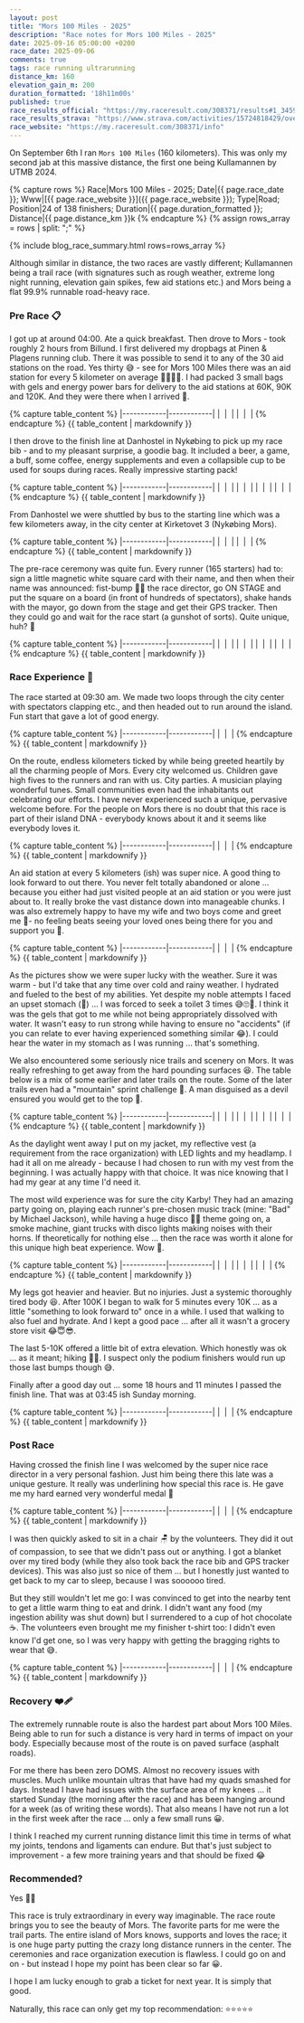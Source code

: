 ```yaml
---
layout: post
title: "Mors 100 Miles - 2025"
description: "Race notes for Mors 100 Miles - 2025"
date: 2025-09-16 05:00:00 +0200
race_date: 2025-09-06
comments: true
tags: race running ultrarunning
distance_km: 160
elevation_gain_m: 200
duration_formatted: '18h11m00s'
published: true
race_results_official: "https://my.raceresult.com/308371/results#1_34594F"
race_results_strava: "https://www.strava.com/activities/15724818429/overview"
race_website: "https://my.raceresult.com/308371/info"
---
```


On September 6th I ran `Mors 100 Miles` (160 kilometers). This was only my second jab at this massive distance, the first one being Kullamannen by UTMB 2024.

{% capture rows %}
Race|Mors 100 Miles - 2025;
Date|{{ page.race_date }};
Www|[{{ page.race_website }}]({{ page.race_website }});
Type|Road;
Position|24 of 138 finishers;
Duration|{{ page.duration_formatted }};
Distance|{{ page.distance_km }}k
{% endcapture %}
{% assign rows_array = rows | split: ";" %}

{% include blog_race_summary.html rows=rows_array %}

Although similar in distance, the two races are vastly different; Kullamannen being a trail race (with signatures such as rough weather, extreme long night running, elevation gain spikes, few aid stations etc.) and Mors being a flat 99.9% runnable road-heavy race.

### Pre Race 📋

I got up at around 04:00. Ate a quick breakfast. Then drove to Mors - took roughly 2 hours from Billund. I first delivered my dropbags at Pinen & Plagens running club. There it was possible to send it to any of the 30 aid stations on the road. Yes thirty 😅 - see for Mors 100 Miles there was an aid station for every 5 kilometer on average 👌🏻👏🏻. I had packed 3 small bags with gels and energy power bars for delivery to the aid stations at 60K, 90K and 120K. And they were there when I arrived 🤗.

{% capture table_content %}
|------------|------------|
| <img src="/img_running/2025-09-06/IMG_7978.jpg" data-src="/img_running/2025-09-06/IMG_7978.jpg" alt="" class="spotlight w-100 pl-2 pr-2" style="max-width: 350px" /> | <img src="/img_running/2025-09-06/IMG_7980.jpg" data-src="/img_running/2025-09-06/IMG_7980.jpg" alt="" class="spotlight w-100 pl-2 pr-2" style="max-width: 350px" /> |
| <img src="/img_running/2025-09-06/IMG_7983.jpg" data-src="/img_running/2025-09-06/IMG_7983.jpg" alt="" class="spotlight w-100 pl-2 pr-2" style="max-width: 350px" /> | <img src="/img_running/2025-09-06/IMG_7984.jpg" data-src="/img_running/2025-09-06/IMG_7984.jpg" alt="" class="spotlight w-100 pl-2 pr-2" style="max-width: 350px" /> |
{% endcapture %}
{{ table_content | markdownify }} 

I then drove to the finish line at Danhostel in Nykøbing to pick up my race bib - and to my pleasant surprise, a goodie bag. It included a beer, a game, a buff, some coffee, energy supplements and even a collapsible cup to be used for soups during races. Really impressive starting pack! 

{% capture table_content %}
|------------|------------|
| <img src="/img_running/2025-09-06/IMG_7990.jpg" data-src="/img_running/2025-09-06/IMG_7990.jpg" alt="" class="spotlight w-100 pl-2 pr-2" style="max-width: 350px" /> | <img src="/img_running/2025-09-06/IMG_7991.jpg" data-src="/img_running/2025-09-06/IMG_7991.jpg" alt="" class="spotlight w-100 pl-2 pr-2" style="max-width: 350px" /> |
| <img src="/img_running/2025-09-06/IMG_7992.jpg" data-src="/img_running/2025-09-06/IMG_7992.jpg" alt="" class="spotlight w-100 pl-2 pr-2" style="max-width: 350px" /> | <img src="/img_running/2025-09-06/IMG_7993.jpg" data-src="/img_running/2025-09-06/IMG_7993.jpg" alt="" class="spotlight w-100 pl-2 pr-2" style="max-width: 350px" /> |
| <img src="/img_running/2025-09-06/IMG_7994.jpg" data-src="/img_running/2025-09-06/IMG_7994.jpg" alt="" class="spotlight w-100 pl-2 pr-2" style="max-width: 350px" /> | <img src="/img_running/2025-09-06/IMG_7995.jpg" data-src="/img_running/2025-09-06/IMG_7995.jpg" alt="" class="spotlight w-100 pl-2 pr-2" style="max-width: 350px" /> |
| <img src="/img_running/2025-09-06/IMG_7988.jpg" data-src="/img_running/2025-09-06/IMG_7988.jpg" alt="" class="spotlight w-100 pl-2 pr-2" style="max-width: 350px" /> | <img src="/img_running/2025-09-06/IMG_7997.jpg" data-src="/img_running/2025-09-06/IMG_7997.jpg" alt="" class="spotlight w-100 pl-2 pr-2" style="max-width: 350px" /> |
{% endcapture %}
{{ table_content | markdownify }}

From Danhostel we were shuttled by bus to the starting line which was a few kilometers away, in the city center at Kirketovet 3 (Nykøbing Mors). 

{% capture table_content %}
|------------|------------|
| <img src="/img_running/2025-09-06/IMG_7985.jpg" data-src="/img_running/2025-09-06/IMG_7985.jpg" alt="" class="spotlight w-100 pl-2 pr-2" style="max-width: 350px" /> | <img src="/img_running/2025-09-06/IMG_7986.jpg" data-src="/img_running/2025-09-06/IMG_7986.jpg" alt="" class="spotlight w-100 pl-2 pr-2" style="max-width: 350px" /> |
| <img src="/img_running/2025-09-06/IMG_7998.jpg" data-src="/img_running/2025-09-06/IMG_7998.jpg" alt="" class="spotlight w-100 pl-2 pr-2" style="max-width: 350px" /> | <img src="/img_running/2025-09-06/IMG_7999.jpg" data-src="/img_running/2025-09-06/IMG_7999.jpg" alt="" class="spotlight w-100 pl-2 pr-2" style="max-width: 350px" /> |
{% endcapture %}
{{ table_content | markdownify }}

The pre-race ceremony was quite fun. Every runner (165 starters) had to: sign a little magnetic white square card with their name, and then when their name was announced: fist-bump 👊🏽 the race director, go ON STAGE and put the square on a board (in front of hundreds of spectators), shake hands with the mayor, go down from the stage and get their GPS tracker. Then they could go and wait for the race start (a gunshot of sorts). Quite unique, huh? 🤣

{% capture table_content %}
|------------|------------|
| <img src="/img_running/2025-09-06/IMG_8001.jpg" data-src="/img_running/2025-09-06/IMG_8001.jpg" alt="" class="spotlight w-100 pl-2 pr-2" style="max-width: 350px" /> | <img src="/img_running/2025-09-06/IMG_8002.jpg" data-src="/img_running/2025-09-06/IMG_8002.jpg" alt="" class="spotlight w-100 pl-2 pr-2" style="max-width: 350px" /> |
| <img src="/img_running/2025-09-06/IMG_8012.jpg" data-src="/img_running/2025-09-06/IMG_8012.jpg" alt="" class="spotlight w-100 pl-2 pr-2" style="max-width: 350px" /> | <img src="/img_running/2025-09-06/IMG_8014.jpg" data-src="/img_running/2025-09-06/IMG_8014.jpg" alt="" class="spotlight w-100 pl-2 pr-2" style="max-width: 350px" /> |
| <img src="/img_running/2025-09-06/IMG_8017.jpg" data-src="/img_running/2025-09-06/IMG_8017.jpg" alt="" class="spotlight w-100 pl-2 pr-2" style="max-width: 350px" /> | <img src="/img_running/2025-09-06/IMG_8018.jpg" data-src="/img_running/2025-09-06/IMG_8018.jpg" alt="" class="spotlight w-100 pl-2 pr-2" style="max-width: 350px" /> |
| <img src="/img_running/2025-09-06/IMG_8019.jpg" data-src="/img_running/2025-09-06/IMG_8019.jpg" alt="" class="spotlight w-100 pl-2 pr-2" style="max-width: 350px" /> | <img src="/img_running/2025-09-06/IMG_8022.jpg" data-src="/img_running/2025-09-06/IMG_8022.jpg" alt="" class="spotlight w-100 pl-2 pr-2" style="max-width: 350px" /> |
{% endcapture %}
{{ table_content | markdownify }}

### Race Experience 🌟

The race started at 09:30 am. We made two loops through the city center with spectators clapping etc., and then headed out to run around the island. Fun start that gave a lot of good energy. 

{% capture table_content %}
|------------|------------|
| <img src="/img_running/2025-09-06/IMG_8024.jpg" data-src="/img_running/2025-09-06/IMG_8024.jpg" alt="" class="spotlight w-100 pl-2 pr-2" style="max-width: 350px" /> | <img src="/img_running/2025-09-06/IMG_8025.jpg" data-src="/img_running/2025-09-06/IMG_8025.jpg" alt="" class="spotlight w-100 pl-2 pr-2" style="max-width: 350px" /> |
{% endcapture %}
{{ table_content | markdownify }}

On the route, endless kilometers ticked by while being greeted heartily by all the charming people of Mors. Every city welcomed us. Children gave high fives to the runners and ran with us. City parties. A musician playing wonderful tunes. Small communities even had the inhabitants out celebrating our efforts. I have never experienced such a unique, pervasive welcome before. For the people on Mors there is no doubt that this race is part of their island DNA - everybody knows about it and it seems like everybody loves it.

{% capture table_content %}
|------------|------------|
| <img src="/img_running/2025-09-06/IMG_8029.jpg" data-src="/img_running/2025-09-06/IMG_8029.jpg" alt="" class="spotlight w-100 pl-2 pr-2" style="max-width: 350px" /> | <img src="/img_running/2025-09-06/IMG_8032.jpg" data-src="/img_running/2025-09-06/IMG_8032.jpg" alt="" class="spotlight w-100 pl-2 pr-2" style="max-width: 350px" /> |
{% endcapture %}
{{ table_content | markdownify }}

An aid station at every 5 kilometers (ish) was super nice. A good thing to look forward to out there. You never felt totally abandoned or alone … because you either had just visited people at an aid station or you were just about to. It really broke the vast distance down into manageable chunks. I was also extremely happy to have my wife and two boys come and greet me 🥰- no feeling beats seeing your loved ones being there for you and support you 🤗.

{% capture table_content %}
|------------|------------|
| <img src="/img_running/2025-09-06/IMG_8044.jpg" data-src="/img_running/2025-09-06/IMG_8044.jpg" alt="" class="spotlight w-100 pl-2 pr-2" style="max-width: 350px" /> | <img src="/img_running/2025-09-06/IMG_8047.jpg" data-src="/img_running/2025-09-06/IMG_8047.jpg" alt="" class="spotlight w-100 pl-2 pr-2" style="max-width: 350px" /> |
{% endcapture %}
{{ table_content | markdownify }}

As the pictures show we were super lucky with the weather. Sure it was warm - but I'd take that any time over cold and rainy weather. I hydrated and fueled to the best of my abilities. Yet despite my noble attempts I faced an upset stomach (💩) … I was forced to seek a toilet 3 times 😅🙄🫣. I think it was the gels that got to me while not being appropriately dissolved with water. It wasn't easy to run strong while having to ensure no "accidents" (if you can relate to ever having experienced something similar 😂). I could hear the water in my stomach as I was running … that's something.

We also encountered some seriously nice trails and scenery on Mors. It was really refreshing to get away from the hard pounding surfaces 😆. The table below is a mix of some earlier and later trails on the route. Some of the later trails even had a "mountain" sprint challenge 🐐. A man disguised as a devil ensured you would get to the top 🤭.

{% capture table_content %}
|------------|------------|
| <img src="/img_running/2025-09-06/IMG_8034.jpg" data-src="/img_running/2025-09-06/IMG_8034.jpg" alt="" class="spotlight w-100 pl-2 pr-2" style="max-width: 350px" /> | <img src="/img_running/2025-09-06/IMG_8035.jpg" data-src="/img_running/2025-09-06/IMG_8035.jpg" alt="" class="spotlight w-100 pl-2 pr-2" style="max-width: 350px" /> |
| <img src="/img_running/2025-09-06/IMG_8038.jpg" data-src="/img_running/2025-09-06/IMG_8038.jpg" alt="" class="spotlight w-100 pl-2 pr-2" style="max-width: 350px" /> | <img src="/img_running/2025-09-06/IMG_8040.jpg" data-src="/img_running/2025-09-06/IMG_8040.jpg" alt="" class="spotlight w-100 pl-2 pr-2" style="max-width: 350px" /> |
| <img src="/img_running/2025-09-06/IMG_8059.jpg" data-src="/img_running/2025-09-06/IMG_8059.jpg" alt="" class="spotlight w-100 pl-2 pr-2" style="max-width: 350px" /> | <img src="/img_running/2025-09-06/IMG_8060.jpg" data-src="/img_running/2025-09-06/IMG_8060.jpg" alt="" class="spotlight w-100 pl-2 pr-2" style="max-width: 350px" /> |
| <img src="/img_running/2025-09-06/IMG_8064.jpg" data-src="/img_running/2025-09-06/IMG_8064.jpg" alt="" class="spotlight w-100 pl-2 pr-2" style="max-width: 350px" /> | <img src="/img_running/2025-09-06/IMG_8066.jpg" data-src="/img_running/2025-09-06/IMG_8066.jpg" alt="" class="spotlight w-100 pl-2 pr-2" style="max-width: 350px" /> |
{% endcapture %}
{{ table_content | markdownify }}

As the daylight went away I put on my jacket, my reflective vest (a requirement from the race organization) with LED lights and my headlamp. I had it all on me already - because I had chosen to run with my vest from the beginning. I was actually happy with that choice. It was nice knowing that I had my gear at any time I'd need it.

The most wild experience was for sure the city Karby! They had an amazing party going on, playing each runner's pre-chosen music track (mine: "Bad" by Michael Jackson), while having a huge disco 💃🏻 theme going on, a smoke machine, giant trucks with disco lights making noises with their horns. If theoretically for nothing else … then the race was worth it alone for this unique high beat experience. Wow 🤩.

{% capture table_content %}
|------------|------------|
| <img src="/img_running/2025-09-06/IMG_8080.jpg" data-src="/img_running/2025-09-06/IMG_8080.jpg" alt="" class="spotlight w-100 pl-2 pr-2" style="max-width: 350px" /> | <img src="/img_running/2025-09-06/IMG_8079.jpg" data-src="/img_running/2025-09-06/IMG_8079.jpg" alt="" class="spotlight w-100 pl-2 pr-2" style="max-width: 350px" /> |
| <img src="/img_running/2025-09-06/IMG_8087.jpg" data-src="/img_running/2025-09-06/IMG_8087.jpg" alt="" class="spotlight w-100 pl-2 pr-2" style="max-width: 350px" /> | <img src="/img_running/2025-09-06/IMG_8088.jpg" data-src="/img_running/2025-09-06/IMG_8088.jpg" alt="" class="spotlight w-100 pl-2 pr-2" style="max-width: 350px" /> |
| <img src="/img_running/2025-09-06/IMG_8090.jpg" data-src="/img_running/2025-09-06/IMG_8090.jpg" alt="" class="spotlight w-100 pl-2 pr-2" style="max-width: 350px" /> | <img src="/img_running/2025-09-06/IMG_8094.jpg" data-src="/img_running/2025-09-06/IMG_8094.jpg" alt="" class="spotlight w-100 pl-2 pr-2" style="max-width: 350px" /> |
{% endcapture %}
{{ table_content | markdownify }}

My legs got heavier and heavier. But no injuries. Just a systemic thoroughly tired body 😆. After 100K I began to walk for 5 minutes every 10K … as a little "something to look forward to" once in a while. I used that walking to also fuel and hydrate. And I kept a good pace … after all it wasn't a grocery store visit 😂😇😎.

The last 5-10K offered a little bit of extra elevation. Which honestly was ok … as it meant; hiking 🥾🤪. I suspect only the podium finishers would run up those last bumps though 😅. 

Finally after a good day out … some 18 hours and 11 minutes I passed the finish line. That was at 03:45 ish Sunday morning. 

{% capture table_content %}
|------------|------------|
| <img src="/img_running/2025-09-06/IMG_8099.jpg" data-src="/img_running/2025-09-06/IMG_8099.jpg" alt="" class="spotlight w-100 pl-2 pr-2" style="max-width: 350px" /> | <img src="/img_running/2025-09-06/IMG_8100.jpg" data-src="/img_running/2025-09-06/IMG_8100.jpg" alt="" class="spotlight w-100 pl-2 pr-2" style="max-width: 350px" /> |
{% endcapture %}
{{ table_content | markdownify }}

### Post Race

Having crossed the finish line I was welcomed by the super nice race director in a very personal fashion. Just him being there this late was a unique gesture. It really was underlining how special this race is. He gave me my hard earned very wonderful medal 🥳

{% capture table_content %}
|------------|------------|
| <img src="/img_running/2025-09-06/IMG_8101.jpg" data-src="/img_running/2025-09-06/IMG_8101.jpg" alt="" class="spotlight w-100 pl-2 pr-2" style="max-width: 350px" /> | <img src="/img_running/2025-09-06/IMG_8105.jpg" data-src="/img_running/2025-09-06/IMG_8105.jpg" alt="" class="spotlight w-100 pl-2 pr-2" style="max-width: 350px" /> |
{% endcapture %}
{{ table_content | markdownify }}

I was then quickly asked to sit in a chair 🪑 by the volunteers. They did it out of compassion, to see that we didn't pass out or anything. I got a blanket over my tired body (while they also took back the race bib and GPS tracker devices). This was also just so nice of them … but I honestly just wanted to get back to my car to sleep, because I was soooooo tired. 

But they still wouldn't let me go: I was convinced to get into the nearby tent to get a little warm thing to eat and drink. I didn't want any food (my ingestion ability was shut down) but I surrendered to a cup of hot chocolate ☕️. The volunteers even brought me my finisher t-shirt too: I didn't even know I'd get one, so I was very happy with getting the bragging rights to wear that 😅.

{% capture table_content %}
|------------|------------|
| <img src="/img_running/2025-09-06/IMG_8103.jpg" data-src="/img_running/2025-09-06/IMG_8103.jpg" alt="" class="spotlight w-100 pl-2 pr-2" style="max-width: 350px" /> | <img src="/img_running/2025-09-06/IMG_8104.jpg" data-src="/img_running/2025-09-06/IMG_8104.jpg" alt="" class="spotlight w-100 pl-2 pr-2" style="max-width: 350px" /> |
{% endcapture %}
{{ table_content | markdownify }}

### Recovery ❤️‍🩹 

The extremely runnable route is also the hardest part about Mors 100 Miles. Being able to run for such a distance is very hard in terms of impact on your body. Especially because most of the route is on paved surface (asphalt roads).

For me there has been zero DOMS. Almost no recovery issues with muscles. Much unlike mountain ultras that have had my quads smashed for days. Instead I have had issues with the surface area of my knees … it started Sunday (the morning after the race) and has been hanging around for a week (as of writing these words). That also means I have not run a lot in the first week after the race … only a few small runs 😀.

I think I reached my current running distance limit this time in terms of what my joints, tendons and ligaments can endure. But that's just subject to improvement - a few more training years and that should be fixed 😂

### Recommended?

Yes 👏🏻 

This race is truly extraordinary in every way imaginable. The race route brings you to see the beauty of Mors. The favorite parts for me were the trail parts. The entire island of Mors knows, supports and loves the race; it is one huge party putting the crazy long distance runners in the center. The ceremonies and race organization execution is flawless. I could go on and on - but instead I hope my point has been clear so far 😀. 

I hope I am lucky enough to grab a ticket for next year. It is simply that good.

Naturally, this race can only get my top recommendation: ⭐️⭐️⭐️⭐️⭐️